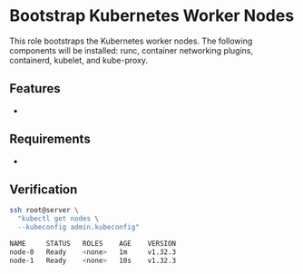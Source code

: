 # Bootstrap Kubernetes Worker Nodes

This role bootstraps the Kubernetes worker nodes. The following components will be installed: runc, container networking plugins, containerd, kubelet, and kube-proxy.

## Features
-

## Requirements
-

## Verification

```sh
ssh root@server \
  "kubectl get nodes \
  --kubeconfig admin.kubeconfig"
```

```sh
NAME     STATUS   ROLES    AGE    VERSION
node-0   Ready    <none>   1m     v1.32.3
node-1   Ready    <none>   10s    v1.32.3
```
